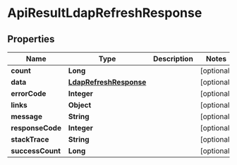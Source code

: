 
# ApiResultLdapRefreshResponse

## Properties
Name | Type | Description | Notes
------------ | ------------- | ------------- | -------------
**count** | **Long** |  |  [optional]
**data** | [**LdapRefreshResponse**](LdapRefreshResponse.md) |  |  [optional]
**errorCode** | **Integer** |  |  [optional]
**links** | **Object** |  |  [optional]
**message** | **String** |  |  [optional]
**responseCode** | **Integer** |  |  [optional]
**stackTrace** | **String** |  |  [optional]
**successCount** | **Long** |  |  [optional]



